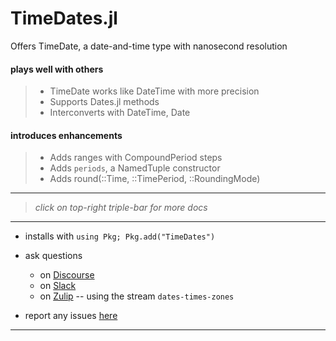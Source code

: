 # TimeDates.jl

Offers TimeDate, a date-and-time type with nanosecond resolution

#### plays well with others

>   - TimeDate works like DateTime with more precision
>   - Supports Dates.jl methods
>   - Interconverts with DateTime, Date

#### introduces enhancements

>    - Adds ranges with CompoundPeriod steps
>    - Adds `periods`, a NamedTuple constructor
>    - Adds round(::Time, ::TimePeriod, ::RoundingMode)

----

>  *click on top-right triple-bar for more docs*

----

- installs with  `using Pkg; Pkg.add("TimeDates")`

- ask questions
  - on [Discourse](https://discourse.julialang.org/latest)
  - on [Slack](https://app.slack.com/client/T68168MUP)
  - on [Zulip](https://julialang.zulipchat.com/#narrow/stream/321834-dates-times-zones) -- using the stream `dates-times-zones`
  
- report any issues [here](https://github.com/JeffreySarnoff/TimeDates.jl/issues)

----

